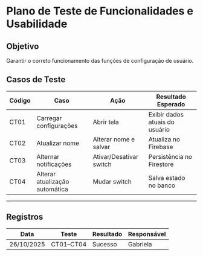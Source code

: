 # Plano de Teste de Funcionalidades e Usabilidade

## Objetivo
Garantir o correto funcionamento das funções de configuração de usuário.

## Casos de Teste

| Código | Caso | Ação | Resultado Esperado |
|---------|------|------|--------------------|
| CT01 | Carregar configurações | Abrir tela | Exibir dados atuais do usuário |
| CT02 | Atualizar nome | Alterar nome e salvar | Atualiza no Firebase |
| CT03 | Alternar notificações | Ativar/Desativar switch | Persistência no Firestore |
| CT04 | Alterar atualização automática | Mudar switch | Salva estado no banco |

---

## Registros

| Data | Teste | Resultado | Responsável |
|------|--------|------------|--------------|
| 26/10/2025 | CT01–CT04 | Sucesso | Gabriela |

